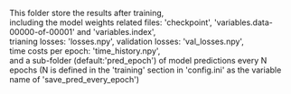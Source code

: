 This folder store the results after training, </br>
including the model weights related files: 'checkpoint', 'variables.data-00000-of-00001' and 'variables.index', </br>
trianing losses: 'losses.npy', validation losses: 'val_losses.npy', </br>
time costs per epoch: 'time_history.npy', </br>
and a sub-folder (default:'pred_epoch') of model predictions every N epochs (N is defined in the 'training' section in 'config.ini' as the variable name of 'save_pred_every_epoch') </br>
